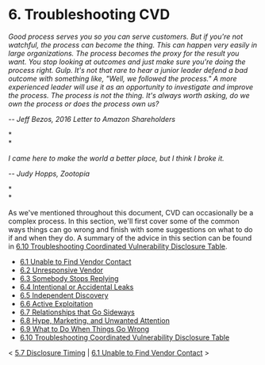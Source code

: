 # 6. Troubleshooting CVD 

*Good process serves you so you can serve customers. But if you're not
watchful, the process can become the thing. This can happen very easily
in large organizations. The process becomes the proxy for the result you
want. You stop looking at outcomes and just make sure you're doing the
process right. Gulp. It's not that rare to hear a junior leader defend
a bad outcome with something like, "Well, we followed the process." A
more experienced leader will use it as an opportunity to investigate and
improve the process. The process is not the thing. It's always worth
asking, do we own the process or does the process own us?*

*-- Jeff Bezos, 2016 Letter to Amazon Shareholders*

*\
*

*I came here to make the world a better place, but I think I broke it.*

*-- Judy Hopps, Zootopia*

*\
*

As we've mentioned throughout this document, CVD can occasionally be a
complex process. In this section, we'll first cover some of the common
ways things can go wrong and finish with some suggestions on what to do
if and when they do. A summary of the advice in this section can be
found in [6.10 Troubleshooting Coordinated Vulnerability Disclosure
Table](6_10).

-   [6.1 Unable to Find Vendor
    Contact](6_1)
-   [6.2 Unresponsive Vendor](6_2)
-   [6.3 Somebody Stops
    Replying](6_3)
-   [6.4 Intentional or Accidental
    Leaks](6_4)
-   [6.5 Independent Discovery](6_5)
-   [6.6 Active Exploitation](6_6)
-   [6.7 Relationships that Go
    Sideways](6_7)
-   [6.8 Hype, Marketing, and Unwanted Attention](6_8)
-   [6.9 What to Do When Things Go
    Wrong](6_9)
-   [6.10 Troubleshooting Coordinated Vulnerability Disclosure
    Table](6_10)

\< [5.7 Disclosure Timing](5.7-Disclosure-Timing_47677481.md) \| [6.1
Unable to Find Vendor
Contact](6_1) \>


